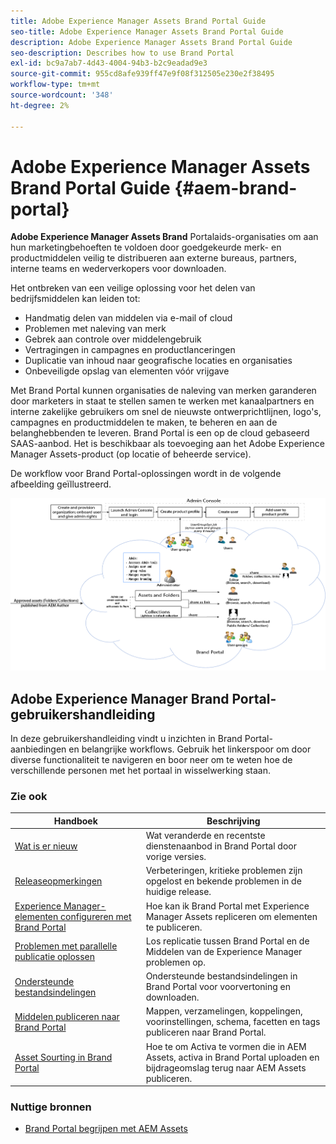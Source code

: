 ```yaml
---
title: Adobe Experience Manager Assets Brand Portal Guide
seo-title: Adobe Experience Manager Assets Brand Portal Guide
description: Adobe Experience Manager Assets Brand Portal Guide
seo-description: Describes how to use Brand Portal
exl-id: bc9a7ab7-4d43-4004-94b3-b2c9eadad9e3
source-git-commit: 955cd8afe939ff47e9f08f312505e230e2f38495
workflow-type: tm+mt
source-wordcount: '348'
ht-degree: 2%

---
```


# Adobe Experience Manager Assets Brand Portal Guide {#aem-brand-portal}

**Adobe Experience Manager Assets Brand** Portalaids-organisaties om aan hun marketingbehoeften te voldoen door goedgekeurde merk- en productmiddelen veilig te distribueren aan externe bureaus, partners, interne teams en wederverkopers voor downloaden.

Het ontbreken van een veilige oplossing voor het delen van bedrijfsmiddelen kan leiden tot:

* Handmatig delen van middelen via e-mail of cloud
* Problemen met naleving van merk
* Gebrek aan controle over middelengebruik
* Vertragingen in campagnes en productlanceringen
* Duplicatie van inhoud naar geografische locaties en organisaties
* Onbeveiligde opslag van elementen vóór vrijgave

Met Brand Portal kunnen organisaties de naleving van merken garanderen door marketers in staat te stellen samen te werken met kanaalpartners en interne zakelijke gebruikers om snel de nieuwste ontwerprichtlijnen, logo&#39;s, campagnes en productmiddelen te maken, te beheren en aan de belanghebbenden te leveren.
Brand Portal is een op de cloud gebaseerd SAAS-aanbod. Het is beschikbaar als toevoeging aan het Adobe Experience Manager Assets-product (op locatie of beheerde service).

De workflow voor Brand Portal-oplossingen wordt in de volgende afbeelding geïllustreerd.

![](assets/BPWorkflow1.png)

## Adobe Experience Manager Brand Portal-gebruikershandleiding

In deze gebruikershandleiding vindt u inzichten in Brand Portal-aanbiedingen en belangrijke workflows. Gebruik het linkerspoor om door diverse functionaliteit te navigeren en boor neer om te weten hoe de verschillende personen met het portaal in wisselwerking staan.

### Zie ook

| Handboek | Beschrijving |
|--- |---|
| [Wat is er nieuw](whats-new.md) | Wat veranderde en recentste dienstenaanbod in Brand Portal door vorige versies. |
| [Releaseopmerkingen](brand-portal-release-notes.md) | Verbeteringen, kritieke problemen zijn opgelost en bekende problemen in de huidige release. |
| [Experience Manager-elementen configureren met Brand Portal](../using/configure-aem-assets-with-brand-portal.md) | Hoe kan ik Brand Portal met Experience Manager Assets repliceren om elementen te publiceren. |
| [Problemen met parallelle publicatie oplossen](troubleshoot-parallel-publishing.md) | Los replicatie tussen Brand Portal en de Middelen van de Experience Manager problemen op. |
| [Ondersteunde bestandsindelingen](brand-portal-supported-formats.md) | Ondersteunde bestandsindelingen in Brand Portal voor voorvertoning en downloaden. |
| [Middelen publiceren naar Brand Portal](brand-portal-sharing-folders.md) | Mappen, verzamelingen, koppelingen, voorinstellingen, schema, facetten en tags publiceren naar Brand Portal. |
| [Asset Sourting in Brand Portal](brand-portal-asset-sourcing.md) | Hoe te om Activa te vormen die in AEM Assets, activa in Brand Portal uploaden en bijdrageomslag terug naar AEM Assets publiceren. |

### Nuttige bronnen

* [Brand Portal begrijpen met AEM Assets](https://experienceleague.adobe.com/docs/experience-manager-brand-portal/using/home.html)
